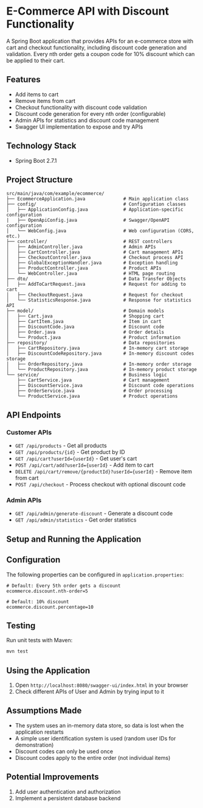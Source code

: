 # E-Commerce API with Discount Functionality

A Spring Boot application that provides APIs for an e-commerce store with cart and checkout functionality, including discount code generation and validation. Every nth order gets a coupon code for 10% discount which can be applied to their cart.

## Features

- Add items to cart
- Remove items from cart
- Checkout functionality with discount code validation
- Discount code generation for every nth order (configurable)
- Admin APIs for statistics and discount code management
- Swagger UI implementation to expose and try APIs

## Technology Stack

- Spring Boot 2.7.1

## Project Structure

```
src/main/java/com/example/ecommerce/
├── EcommerceApplication.java              # Main application class
├── config/                                # Configuration classes
│   ├── ApplicationConfig.java             # Application-specific configuration
|   ├── OpenApiConfig.java                 # Swagger/OpenAPI configuration
│   └── WebConfig.java                     # Web configuration (CORS, etc.)
├── controller/                            # REST controllers
│   ├── AdminController.java               # Admin APIs
│   ├── CartController.java                # Cart management APIs
│   ├── CheckoutController.java            # Checkout process API
│   ├── GlobalExceptionHandler.java        # Exception handling
│   ├── ProductController.java             # Product APIs
│   └── WebController.java                 # HTML page routing
├── dto/                                   # Data Transfer Objects
│   ├── AddToCartRequest.java              # Request for adding to cart
│   ├── CheckoutRequest.java               # Request for checkout
│   └── StatisticsResponse.java            # Response for statistics API
├── model/                                 # Domain models
│   ├── Cart.java                          # Shopping cart
│   ├── CartItem.java                      # Item in cart
│   ├── DiscountCode.java                  # Discount code
│   ├── Order.java                         # Order details
│   └── Product.java                       # Product information
├── repository/                            # Data repositories
│   ├── CartRepository.java                # In-memory cart storage
│   ├── DiscountCodeRepository.java        # In-memory discount codes storage
│   ├── OrderRepository.java               # In-memory order storage
│   └── ProductRepository.java             # In-memory product storage
└── service/                               # Business logic
    ├── CartService.java                   # Cart management
    ├── DiscountService.java               # Discount code operations
    ├── OrderService.java                  # Order processing
    └── ProductService.java                # Product operations
```

## API Endpoints

### Customer APIs

- `GET /api/products` - Get all products
- `GET /api/products/{id}` - Get product by ID
- `GET /api/cart?userId={userId}` - Get user's cart
- `POST /api/cart/add?userId={userId}` - Add item to cart
- `DELETE /api/cart/remove/{productId}?userId={userId}` - Remove item from cart
- `POST /api/checkout` - Process checkout with optional discount code

### Admin APIs

- `GET /api/admin/generate-discount` - Generate a discount code
- `GET /api/admin/statistics` - Get order statistics

## Setup and Running the Application

## Configuration

The following properties can be configured in `application.properties`:

```properties
# Default: Every 5th order gets a discount
ecommerce.discount.nth-order=5

# Default: 10% discount
ecommerce.discount.percentage=10
```

## Testing

Run unit tests with Maven:

```bash
mvn test
```

## Using the Application

1. Open `http://localhost:8080/swagger-ui/index.html` in your browser
2. Check different APIs of User and Admin by trying input to it


## Assumptions Made

- The system uses an in-memory data store, so data is lost when the application restarts
- A simple user identification system is used (random user IDs for demonstration)
- Discount codes can only be used once
- Discount codes apply to the entire order (not individual items)

## Potential Improvements

1. Add user authentication and authorization
2. Implement a persistent database backend
